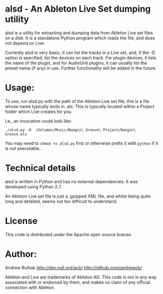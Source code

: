 alsd - An Ableton Live Set dumping utility
====

alsd is a utility for extracting and dumping data from Ableton Live set 
files on a disk. It is a standalone Python program which reads the file, 
and does not depend on Live. 

Currently alsd is very basic; it can list the tracks in a Live set, and,
if the -D option is specified, list the devices on each track. For plugin
devices, it lists the name of the plugin, and for AudioUnit plugins, it 
can usually list the preset name (if any) in use. 
Further functionality will be added in the future.

Usage:
======

To use, run alsd.py with the path of the Ableton Live set file; this is 
a file whose name typically ends in .als. This is typically located within
a Project folder which Live creates for you.

I.e., an invocation could look like: 

```
./alsd.py -D  /Volumes/Music/Bangin\ Groove\ Project/Bangin\ Groove.als
```

You may need to ```chmod +x alsd.py``` first or otherwise prefix it with 
```python``` if it is not executable..

Technical details
=================

alsd is written in Python and has no external dependencies. It was 
developed using Python 2.7.  

An Ableton Live set file is just a .gzipped XML file, and whilst being 
quite long and detailed, seems not too difficult to understand. 


License
=======

This code is distributed under the Apache open source license.

Author:
======
Andrew Bulhak   http://dev.null.org/acb/  http://github.com/andrewcb/

Ableton and Live are trademarks of Ableton AG. This code is not in any way
associated with or endorsed by them, and makes no claim of any official 
connection with Ableton.
